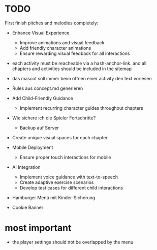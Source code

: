 TODO
====

First finish pitches and melodies completely:

- Enhance Visual Experience
    - Improve animations and visual feedback
    - Add friendly character animations
    - Ensure rewarding visual feedback for all interactions

- each activity must be reacheable via a hash-anchor-link. and all chapters and activities should be included in the sitemap

- das mascot soll immer beim öffnen einer activity den text vorlesen

- Rules aus concept.md generieren

- Add Child-Friendly Guidance
    - Implement recurring character guides throughout chapters

- Wie sichere ich die Spieler Fortschritte? 
    - Backup auf Server

- Create unique visual spaces for each chapter

- Mobile Deployment
    - Ensure proper touch interactions for mobile
- AI Integration
    - Implement voice guidance with text-to-speech
    - Create adaptive exercise scenarios
    - Develop test cases for different child interactions

- Hamburger Menü mit Kinder-Sicherung

- Cookie Banner

# most important
- the player settings should not be overlapped by the menu
